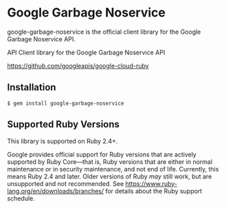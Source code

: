 # Google Garbage Noservice

google-garbage-noservice is the official client library for the Google Garbage Noservice API.

API Client library for the Google Garbage Noservice API

https://github.com/googleapis/google-cloud-ruby

## Installation

```
$ gem install google-garbage-noservice
```

## Supported Ruby Versions

This library is supported on Ruby 2.4+.

Google provides official support for Ruby versions that are actively supported
by Ruby Core—that is, Ruby versions that are either in normal maintenance or
in security maintenance, and not end of life. Currently, this means Ruby 2.4
and later. Older versions of Ruby _may_ still work, but are unsupported and not
recommended. See https://www.ruby-lang.org/en/downloads/branches/ for details
about the Ruby support schedule.
